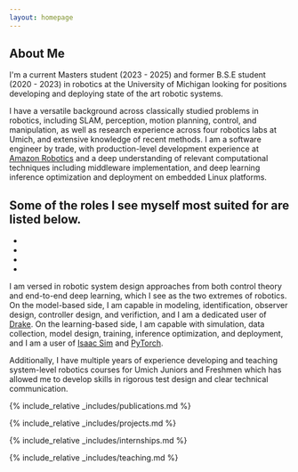 ```yaml
---
layout: homepage
---
```


## About Me

I'm a current Masters student (2023 - 2025) and former B.S.E student (2020 - 2023) in robotics at the University of Michigan looking for positions developing and deploying state of the art robotic systems. 

I have a versatile background across classically studied problems in robotics, including SLAM, perception, motion planning, control, and manipulation, as well as research experience across four robotics labs at Umich, and extensive knowledge of recent methods. I am a software engineer by trade, with production-level development experience at [Amazon Robotics](https://amazon.jobs/en/teams/amazon-robotics) and a deep understanding of relevant computational techniques including middleware implementation, and deep learning inference optimization and deployment on embedded Linux platforms.

Some of the roles I see myself most suited for are listed below.
 - 
 - 
 - 
 - 
 - 

I am versed in robotic system design approaches from both control theory and end-to-end deep learning, which I see as the two extremes of robotics. On the model-based side, I am capable in modeling, identification, observer design, controller design, and verifiction, and I am a dedicated user of [Drake](https://drake.mit.edu/). On the learning-based side, I am capable with simulation, data collection, model design, training, inference optimization, and deployment, and I am a user of [Isaac Sim](https://developer.nvidia.com/isaac/sim) and [PyTorch](https://pytorch.org/).

Additionally, I have multiple years of experience developing and teaching system-level robotics courses for Umich Juniors and Freshmen which has allowed me to develop skills in rigorous test design and clear technical communication.

{% include_relative _includes/publications.md %}

{% include_relative _includes/projects.md %}

{% include_relative _includes/internships.md %}

{% include_relative _includes/teaching.md %}
